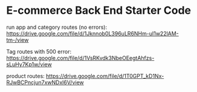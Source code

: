 # E-commerce Back End Starter Code

run app and category routes (no errors):
https://drive.google.com/file/d/1Jknnob0L396uLR6NHm-uI1w22lAM-tm-/view

Tag routes with 500 error:
https://drive.google.com/file/d/1VsRKvdk3NbeOEegtAhfzs-sLuHy7Kp1w/view

product routes: 
https://drive.google.com/file/d/1T0GPT_kD1Nx-RJwBCPncjun7xwNDxl6V/view
